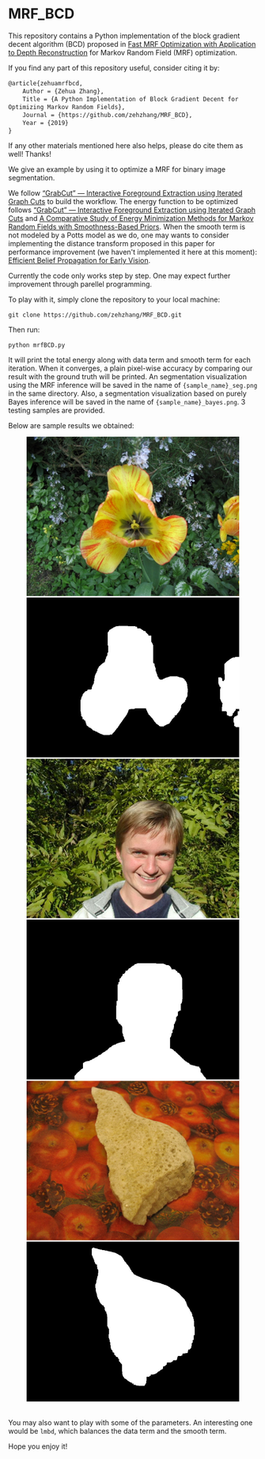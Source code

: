 # MRF_BCD
This repository contains a Python implementation of the block gradient decent algorithm (BCD) proposed in [Fast MRF Optimization with Application to Depth Reconstruction](http://vladlen.info/papers/fast-mrf.pdf) for Markov Random Field (MRF) optimization.

If you find any part of this repository useful, consider citing it by:
```
@article{zehuamrfbcd,
    Author = {Zehua Zhang},
    Title = {A Python Implementation of Block Gradient Decent for Optimizing Markov Random Fields},
    Journal = {https://github.com/zehzhang/MRF_BCD},
    Year = {2019}
}
```

If any other materials mentioned here also helps, please do cite them as well! Thanks!

We give an example by using it to optimize a MRF for binary image segmentation.

We follow [“GrabCut” — Interactive Foreground Extraction using Iterated Graph Cuts](https://cvg.ethz.ch/teaching/cvl/2012/grabcut-siggraph04.pdf) to build the workflow. The energy function to be optimized follows [“GrabCut” — Interactive Foreground Extraction using Iterated Graph Cuts](https://cvg.ethz.ch/teaching/cvl/2012/grabcut-siggraph04.pdf) and [A Comparative Study of Energy Minimization Methods for Markov Random Fields with Smoothness-Based Priors](https://www.cs.cornell.edu/~rdz/Papers/SZSVKATR-PAMI08.pdf). When the smooth term is not modeled by a Potts model as we do, one may wants to consider implementing the distance transform proposed in this paper for performance improvement (we haven't implemented it here at this moment): [Efficient Belief Propagation for Early Vision](http://cs.brown.edu/people/pfelzens/papers/bp-cvpr.pdf).

Currently the code only works step by step. One may expect further improvement through parellel programming.

To play with it, simply clone the repository to your local machine:
```
git clone https://github.com/zehzhang/MRF_BCD.git
```

Then run:
```
python mrfBCD.py
```

It will print the total energy along with data term and smooth term for each iteration.
When it converges, a plain pixel-wise accuracy by comparing our result with the ground truth will be
printed. An segmentation visualization using the MRF inference will be saved in the name
of `{sample_name}_seg.png` in the same directory. Also, a segmentation visualization based
on purely Bayes inference will be saved in the name of `{sample_name}_bayes.png`. 3 testing
samples are provided.

Below are sample results we obtained:

<div style="color:#0000FF" align="center">
<img src="flower.png" width="430"/> <img src="flower_seg.png" width="430"/>
<img src="person.png" width="430"/> <img src="person_seg.png" width="430"/>
<img src="sponge.png" width="430"/> <img src="sponge_seg.png" width="430"/>
</div>

<br />

You may also want to play with some of the parameters. An interesting one would be `lmbd`, which balances the data term and the smooth term.

Hope you enjoy it!

